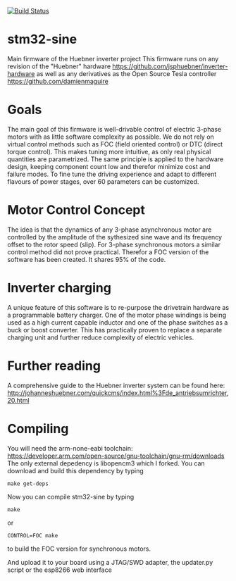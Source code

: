 [![Build Status](https://travis-ci.com/jsphuebner/stm32-sine.svg?branch=master)](https://travis-ci.com/jsphuebner/stm32-sine)

# stm32-sine
Main firmware of the Huebner inverter project
This firmware runs on any revision of the "Huebner" hardware https://github.com/jsphuebner/inverter-hardware as well as any derivatives as the Open Source Tesla controller https://github.com/damienmaguire

# Goals
The main goal of this firmware is well-drivable control of electric 3-phase motors with as little software complexity as possible. We do not rely on virtual control methods such as FOC (field oriented control) or DTC (direct torque control). This makes tuning more intuitive, as only real physical quantities are parametrized.
The same principle is applied to the hardware design, keeping component count low and therefor minimize cost and failure modes.
To fine tune the driving experience and adapt to different flavours of power stages, over 60 parameters can be customized.

# Motor Control Concept
The idea is that the dynamics of any 3-phase asynchronous motor are controlled by the amplitude of the sythesized sine wave and its frequency offset to the rotor speed (slip). 
For 3-phase synchronous motors a similar control method did not prove practical. Therefor a FOC version of the software has been created. It shares 95% of the code.

# Inverter charging
A unique feature of this software is to re-purpose the drivetrain hardware as a programmable battery charger. One of the motor phase windings is being used as a high current capable inductor and one of the phase switches as a buck or boost converter. This has practically proven to replace a separate charging unit and further reduce complexity of electric vehicles.

# Further reading
A comprehensive guide to the Huebner inverter system can be found here: http://johanneshuebner.com/quickcms/index.html%3Fde_antriebsumrichter,20.html

# Compiling
You will need the arm-none-eabi toolchain: https://developer.arm.com/open-source/gnu-toolchain/gnu-rm/downloads
The only external depedency is libopencm3 which I forked. You can download and build this dependency by typing

`make get-deps`

Now you can compile stm32-sine by typing

`make`

or

`CONTROL=FOC make`

to build the FOC version for synchronous motors.

And upload it to your board using a JTAG/SWD adapter, the updater.py script or the esp8266 web interface
